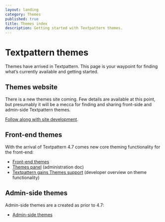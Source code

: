 ```yaml
---
layout: landing
category: Themes
published: true
title: Themes index
description: Getting started with Textpattern themes. 
---
```


# Textpattern themes

Themes have arrived in Textpattern. This page is your waypoint for finding what’s currently available and getting started.

## Themes website

There is a new themes site coming. Few details are available at this point, but presumably it will be a mecca for finding and sharing front-side and admin-side Textpattern themes.

[Follow along with site development](https://github.com/textpattern/textpattern-themes-website). 

## Front-end themes

With the arrival of Textpattern 4.7 comes new core theming functionality for the front-end: 

* [Front-end themes](https://docs.textpattern.io/themes/front-end-themes)
* [Themes panel](https://docs.textpattern.io/administration/themes-panel) (administration doc)
* [Textpattern gains Themes support](https://textpattern.com/weblog/403/textpattern-cms-gains-themes-support) (developer overview on theme functionality)

## Admin-side themes

Admin-side themes are a created as prior to 4.7:

* [Admin-side themes](https://docs.textpattern.io/themes/admin-side-themes)
